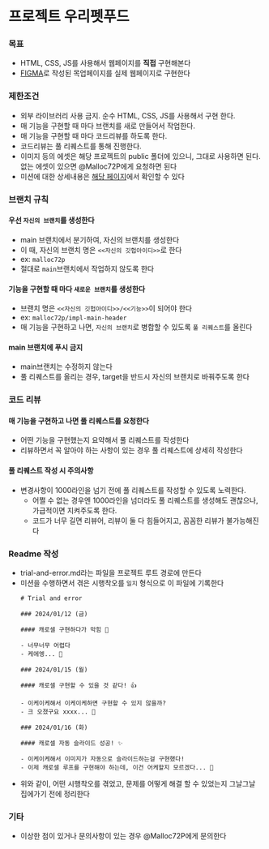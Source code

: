 # 프로젝트 우리펫푸드

### 목표

- HTML, CSS, JS를 사용해서 웹페이지를 **직접** 구현해본다
- [FIGMA](https://www.figma.com/file/V7Au7QEhV8Qs0O9JizekpN/WooriCamp-Mission-01?type=design&node-id=109%3A749&mode=design&t=eXwwTKP95ekqAxjJ-1)로 작성된 목업페이지를 실제 웹페이지로 구현한다

### 제한조건

- 외부 라이브러리 사용 금지. 순수 HTML, CSS, JS를 사용해서 구현 한다.
- 매 기능을 구현할 때 마다 브랜치를 새로 만들어서 작업한다.
- 매 기능을 구현할 때 마다 코드리뷰를 하도록 한다.  
- 코드리뷰는 풀 리퀘스트를 통해 진행한다.
- 이미지 등의 에셋은 해당 프로젝트의 public 폴더에 있으니, 그대로 사용하면 된다.  
  없는 에셋이 있으면 @Malloc72P에게 요청하면 된다
- 미션에 대한 상세내용은 [해당 페이지](./미션.md)에서 확인할 수 있다

### 브랜치 규칙

#### 우선 `자신의 브랜치`를 생성한다

- main 브랜치에서 분기하여, 자신의 브랜치를 생성한다
- 이 때, 자신의 브랜치 명은 `<<자신의 깃헙아이디>>`로 한다
- ex: `malloc72p`
- 절대로 `main`브랜치에서 작업하지 않도록 한다

#### 기능을 구현할 때 마다 `새로운 브랜치`를 생성한다

- 브랜치 명은 `<<자신의 깃헙아이디>>/<<기능>>`이 되어야 한다
- ex: `malloc72p/impl-main-header`
- 매 기능을 구현하고 나면, `자신의 브랜치`로 병합할 수 있도록 `풀 리퀘스트`를 올린다

#### main 브랜치에 푸시 금지

- main브랜치는 수정하지 않는다
- 풀 리퀘스트를 올리는 경우, target을 반드시 자신의 브랜치로 바꿔주도록 한다

### 코드 리뷰

#### 매 기능을 구현하고 나면 풀 리퀘스트를 요청한다

- 어떤 기능을 구현했는지 요약해서 풀 리퀘스트를 작성한다
- 리뷰하면서 꼭 알아야 하는 사항이 있는 경우 풀 리퀘스트에 상세히 작성한다

#### 풀 리퀘스트 작성 시 주의사항

- 변경사항이 1000라인을 넘기 전에 풀 리퀘스트를 작성할 수 있도록 노력한다.
  - 어쩔 수 없는 경우엔 1000라인을 넘더라도 풀 리퀘스트를 생성해도 괜찮으나, 가급적이면 지켜주도록 한다.
  - 코드가 너무 길면 리뷰어, 리뷰이 둘 다 힘들어지고, 꼼꼼한 리뷰가 불가능해진다

### Readme 작성

- trial-and-error.md라는 파일을 프로젝트 루트 경로에 만든다
- 미션을 수행하면서 겪은 시행착오를 `일지` 형식으로 이 파일에 기록한다
  ```
  # Trial and error

  ### 2024/01/12 (금)

  #### 캐로셀 구현하다가 막힘 🥹

  - 너무너무 어렵다
  - 케에엥... 🚀

  ### 2024/01/15 (월)

  #### 캐로셀 구현할 수 있을 것 같다! 👍

  - 이케이케해서 이케이케하면 구현할 수 있지 않을까?
  - 크 오졌구요 xxxx... 🚀

  ### 2024/01/16 (화)

  #### 캐로셀 자동 슬라이드 성공! ✨

  - 이케이케해서 이미지가 자동으로 슬라이드하는걸 구현했다!
  - 이제 캐로셀 루프를 구현해야 하는데, 이건 어케할지 모르겠다... 🐳

  ```
- 위와 같이, 어떤 시행착오를 겪었고, 문제를 어떻게 해결 할 수 있었는지 그날그날 집에가기 전에 정리한다

### 기타

- 이상한 점이 있거나 문의사항이 있는 경우 @Malloc72P에게 문의한다
